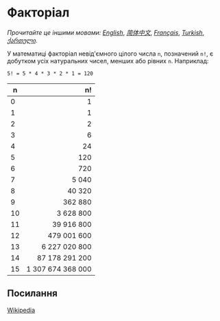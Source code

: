 # Факторіал

_Прочитайте це іншими мовами:_
[_English_](README.md), [_简体中文_](README.zh-CN.md), [_Français_](README.fr-FR.md), [_Turkish_](README.tr-TR.md), [_ქართული_](README.ka-GE.md).

У математиці факторіал невід'ємного цілого числа `n`, позначений `n!`, є добутком усіх натуральних чисел, менших або рівних `n`. Наприклад:

```
5! = 5 * 4 * 3 * 2 * 1 = 120
```

| n   |                n! |
| --- | ----------------: |
| 0   |                 1 |
| 1   |                 1 |
| 2   |                 2 |
| 3   |                 6 |
| 4   |                24 |
| 5   |               120 |
| 6   |               720 |
| 7   |             5 040 |
| 8   |            40 320 |
| 9   |           362 880 |
| 10  |         3 628 800 |
| 11  |        39 916 800 |
| 12  |       479 001 600 |
| 13  |     6 227 020 800 |
| 14  |    87 178 291 200 |
| 15  | 1 307 674 368 000 |

## Посилання

[Wikipedia](https://uk.wikipedia.org/wiki/%D0%A4%D0%B0%D0%BA%D1%82%D0%BE%D1%80%D1%96%D0%B0%D0%BB)
